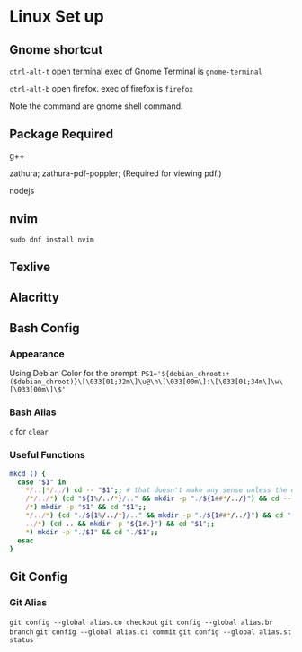 # Linux Set up

## Gnome shortcut

`ctrl-alt-t` open terminal exec of Gnome Terminal is `gnome-terminal`

`ctrl-alt-b` open firefox. exec of firefox is `firefox`

Note the command are gnome shell command.

## Package Required

g++

zathura;
zathura-pdf-poppler; (Required for viewing pdf.)

nodejs

## nvim

`sudo dnf install nvim`

## Texlive

## Alacritty

## Bash Config

### Appearance

Using Debian Color for the prompt:
`PS1='${debian_chroot:+($debian_chroot)}\[\033[01;32m\]\u@\h\[\033[00m\]:\[\033[01;34m\]\w\[\033[00m\]\$'`

### Bash Alias

`c` for `clear`

### Useful Functions

```bash
mkcd () {
  case "$1" in
    */..|*/../) cd -- "$1";; # that doesn't make any sense unless the directory already exists
    /*/../*) (cd "${1%/../*}/.." && mkdir -p "./${1##*/../}") && cd -- "$1";;
    /*) mkdir -p "$1" && cd "$1";;
    */../*) (cd "./${1%/../*}/.." && mkdir -p "./${1##*/../}") && cd "./$1";;
    ../*) (cd .. && mkdir -p "${1#.}") && cd "$1";;
    *) mkdir -p "./$1" && cd "./$1";;
  esac
}
```

## Git Config

### Git Alias

`git config --global alias.co checkout`
`git config --global alias.br branch`
`git config --global alias.ci commit`
`git config --global alias.st status`
